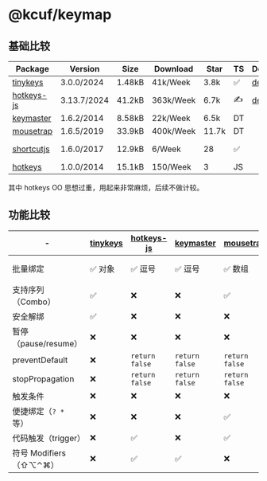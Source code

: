# @kcuf/keymap

## 基础比较

| Package | Version | Size | Download | Star | TS | Demo | Test |
| ---- | ---- | ---- | ---- | ---- | ---- | ---- | ---- |
| [tinykeys] | 3.0.0/2024 | 1.48kB | 41k/Week | 3.8k | ✅ | [demo](https://jamiebuilds.github.io/tinykeys) | - |
| [hotkeys-js] | 3.13.7/2024 | 41.2kB | 363k/Week | 6.7k | ✍ | [demo](https://wangchujiang.com/hotkeys-js) | Jest |
| [keymaster] | 1.6.2/2014 | 8.58kB | 22k/Week | 6.5k | DT |  | - |
| [mousetrap] | 1.6.5/2019 | 33.9kB | 400k/Week | 11.7k | DT |  | Mocha |
| [shortcutjs] | 1.6.0/2017 | 12.9kB | 6/Week | 28 | ✅ |  | Jest ★ |
| [hotkeys] | 1.0.0/2014 | 15.1kB | 150/Week | 3 | JS |  |  |

其中 hotkeys OO 思想过重，用起来非常麻烦，后续不做计较。

## 功能比较

| - | [tinykeys] | [hotkeys-js] | [keymaster] | [mousetrap] | [shortcutjs] |
| ---- | ---- | ---- | ---- | ---- | ---- |
| 批量绑定 | ✅ 对象 | ✅ 逗号 | ✅ 逗号 | ✅ 数组 | ✅ 对象数组 |
| 支持序列（Combo） | ✅ | ❌ | ❌ | ✅ | ❌ |
| 安全解绑 | ✅ | ❌ | ❌ | ❌ | ❌ |
| 暂停（pause/resume） | ❌ | ❌ | ❌ | ❌ | ✅ |
| preventDefault | ❌ | `return false` | `return false` | `return false` | `options` |
| stopPropagation | ❌ | `return false` | `return false` | `return false` | ❌ |
| 触发条件 | ❌ | ❌ | ❌ | ❌ | ❌ |
| 便捷绑定（`? *` 等） | ❌ | ❌ | ❌ | ✅ | ❌ |
| 代码触发（trigger） | ❌ | ✅ | ❌ | ✅ | ❌ |
| 符号 Modifiers（⇧⌥⌃⌘） | ❌ | ✅ | ✅ | ❌ | ❌ |


[tinykeys]: https://www.npmjs.com/package/tinykeys
[hotkeys-js]: https://www.npmjs.com/package/hotkeys-js
[keymaster]: https://www.npmjs.com/package/keymaster
[mousetrap]: https://www.npmjs.com/package/mousetrap
[shortcutjs]: https://www.npmjs.com/package/shortcutjs
[hotkeys]: https://www.npmjs.com/package/hotkeys